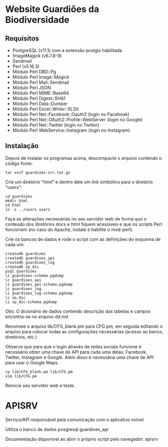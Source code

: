 # Website Guardiões da Biodiversidade

## Requisitos

* PostgreSQL (v11.1) com a extensão postgis habilitada
* ImageMagick (v6.7.8-9)
* Sendmail
* Perl (v5.16.3)
* Módulo Perl DBD::Pg
* Módulo Perl Image::Magick
* Módulo Perl Mail::Sendmail
* Módulo Perl JSON
* Módulo Perl MIME::Base64
* Módulo Perl Digest::SHA1
* Módulo Perl Data::Dumper
* Módulo Perl Excel::Writer::XLSX
* Módulo Perl Net::Facebook::Oauth2 (login no Facebook)
* Módulo Perl Net::OAuth2::Profile::WebServer (login no Google)
* Módulo Perl Net::Twitter (login no Twitter)
* Módulo Perl WebService::Instagram (login no Instagram)

## Instalação

Depois de instalar os programas acima, descompacte o arquivo contendo o código fonte:

```
tar xvzf guardioes-src.tar.gz
```

Crie um diretório "html" e dentro dele um link simbólico para o diretório "users":

```
cd guardioes
mkdir html
cd html
ln -s ../users users 
```

Faça as alterações necessárias no seu servidor web de forma que o conteúdo dos diretórios 
docs e html fiquem acessíveis e que os scripts Perl funcionem (no caso do Apache,
instale e habilite o mod-perl).

Crie os bancos de dados e rode o script com as definições do esquema de cada um:

```
createdb guardioes
createdb guardioes_api
createdb guardioes_log
createdb sp_dic
psql guardioes
\i guardioes-schema.pgdump
\c guardioes_api
\i guardioes_api-schema.pgdump
\c guardioes_log
\i guardioes_log-schema.pgdump
\c sp_dic
\i sp_dic-schema.pgdump
```
Obs: O dicionário de dados contendo descrição das tabelas e campos encontra-se no arquivo dd.md

Renomeie o arquivo lib/CFG_blank.pm para CFG.pm, em seguida editando 
o arquivo para colocar todas as configurações necessárias (acesso ao banco, diretórios, etc.)

Observe que para que o login através de redes sociais funcione é necessário obter uma chave de
API para cada uma delas: Facebook, Twitter, Instagram e Google. Além disso é necessária uma
chave de API para usar o Google Maps.

```
cp lib/CFG_blank.pm lib/CFG.pm
vim lib/CFG.pm
```

Reinicie seu servidor web e teste.

# APISRV

Serviço/API responsável pela comunicação com o aplicativo móvel

Utiliza o banco de dados posgresql guardioes_api

Documentação disponível ao abrir o próprio script pelo navegador: apisrv



